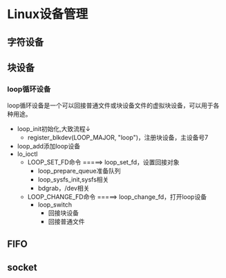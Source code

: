 # Linux设备管理 #
## 字符设备 ##
## 块设备 ##
### loop循环设备 ###

loop循环设备是一个可以回接普通文件或块设备文件的虚拟块设备，可以用于各种用途。

- loop_init初始化,大致流程↓
	- register\_blkdev(LOOP_MAJOR, "loop")，注册块设备，主设备号7
- loop_add添加loop设备
- lo_ioctl
	- LOOP\_SET\_FD命令 =====> loop\_set\_fd，设置回接对象
		- loop_prepare_queue准备队列
		- loop_sysfs_init,sysfs相关
		- bdgrab，/dev相关
	- LOOP\_CHANGE\_FD命令 =====> loop\_change\_fd，打开loop设备
		- loop_switch
			- 回接块设备
			- 回接普通文件

## FIFO ##
## socket ##
